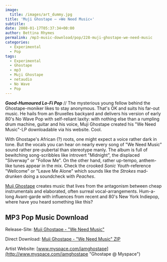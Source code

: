 ```yaml
---
image:
  title: /images/art_dummy.jpg
title: 'Muji Ghostape – »We Need Music«'
subtitle: 
date: 2008-01-17T05:37:34+00:00
author: Bettina Rhymes
permalink: /mp3-music-download/pop/228-muji-ghostape-we-need-music
categories:
  - Experimental
  - Pop
tags:
  - Experimental
  - Ghostape
  - mp3
  - Muji Ghostape
  - netaudio
  - No Wave
  - Pop
---
```

***Good-Humoured Lo-Fi Pop*** // The mysterious young fellow behind the Ghostape-moniker likes to stay anonymous. That's OK and suits his far-out music. He hails from an Bruxelles backyard and delivers his version of early 80's No Wave Pop with self-reliant laxity: with nothing else than a rumpling drum machine, guitar and his voice, Muji Ghostape created his "We Need Music"-LP downloadable via his website. Cool.<!--more-->

<!--adsense-->

With Ghostape's African (?) roots, one might expect a voice rather dark in tone. But the vocals you can hear on nearly every song of "We Need Music" sound rather pre-pubertal than stereotype manly. The album is full of bewitching song-scribbles like introvert "Midnight", the displaced "Silverway" or "Follow Me". On the other hand, rather up-tempo, anthem-like tunes appear in the mix. Check the crooked _Sonic Youth_-reference "Wellcome" or "Leave Me Alone" which sounds like the _Strokes_ mad-drunken doing a soundcheck with _Peaches_.

[Muji Ghostape](http://www.myspace.com/iamghostape "Ghostape @ Myspace") creates music that lives from the antagonism between cheap instrumentals and elaborated, often surreal vocal-arrangements. Hum-a-long Avant-garde with influences from recent and 80's New York Indiepop, where have you heard something like this?

## MP3 Pop Music Download

Release-Site: [Muji Ghostape - "We Need Music"](http://ghostape.tk/ "Ghostape Website")
  
Direct Download: [Muji Ghostape - "We Need Music" ZIP](http://reset.mxx.ch/muji/mp3/ghostape_muji-WE_NEED_MUSIC.zip) 
  
Artist Website: [www.myspace.com/iamghostape](http://www.myspace.com/iamghostape "Ghostape @ Myspace")